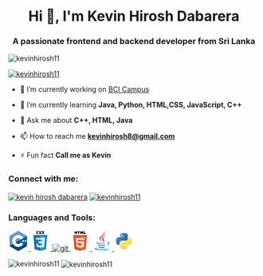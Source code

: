 <h1 align="center">Hi 👋, I'm Kevin Hirosh Dabarera</h1>
<h3 align="center">A passionate frontend and backend developer from Sri Lanka</h3>

<p align="left"> <img src="https://komarev.com/ghpvc/?username=kevinhirosh11&label=Profile%20views&color=0e75b6&style=flat" alt="kevinhirosh11" /> </p>

<p align="left"> <a href="https://github.com/ryo-ma/github-profile-trophy"><img src="https://github-profile-trophy.vercel.app/?username=kevinhirosh11" alt="kevinhirosh11" /></a> </p>

- 🔭 I’m currently working on [BCI Campus](https://www.bci.lk/)

- 🌱 I’m currently learning **Java, Python, HTML,CSS, JavaScript, C++**

- 💬 Ask me about **C++, HTML, Java**

- 📫 How to reach me **kevinhirosh8@gmail.com**

- ⚡ Fun fact **Call me as Kevin**

<h3 align="left">Connect with me:</h3>
<p align="left">
<a href="https://linkedin.com/in/kevin hirosh dabarera" target="blank"><img align="center" src="https://raw.githubusercontent.com/rahuldkjain/github-profile-readme-generator/master/src/images/icons/Social/linked-in-alt.svg" alt="kevin hirosh dabarera" height="30" width="40" /></a>
<a href="https://instagram.com/kevinhirosh11" target="blank"><img align="center" src="https://raw.githubusercontent.com/rahuldkjain/github-profile-readme-generator/master/src/images/icons/Social/instagram.svg" alt="kevinhirosh11" height="30" width="40" /></a>
</p>

<h3 align="left">Languages and Tools:</h3>
<p align="left"> <a href="https://www.w3schools.com/cpp/" target="_blank" rel="noreferrer"> <img src="https://raw.githubusercontent.com/devicons/devicon/master/icons/cplusplus/cplusplus-original.svg" alt="cplusplus" width="40" height="40"/> </a> <a href="https://www.w3schools.com/css/" target="_blank" rel="noreferrer"> <img src="https://raw.githubusercontent.com/devicons/devicon/master/icons/css3/css3-original-wordmark.svg" alt="css3" width="40" height="40"/> </a> <a href="https://git-scm.com/" target="_blank" rel="noreferrer"> <img src="https://www.vectorlogo.zone/logos/git-scm/git-scm-icon.svg" alt="git" width="40" height="40"/> </a> <a href="https://www.w3.org/html/" target="_blank" rel="noreferrer"> <img src="https://raw.githubusercontent.com/devicons/devicon/master/icons/html5/html5-original-wordmark.svg" alt="html5" width="40" height="40"/> </a> <a href="https://www.java.com" target="_blank" rel="noreferrer"> <img src="https://raw.githubusercontent.com/devicons/devicon/master/icons/java/java-original.svg" alt="java" width="40" height="40"/> </a> <a href="https://www.python.org" target="_blank" rel="noreferrer"> <img src="https://raw.githubusercontent.com/devicons/devicon/master/icons/python/python-original.svg" alt="python" width="40" height="40"/> </a> </p>

<p><img align="left" src="https://github-readme-stats.vercel.app/api/top-langs?username=kevinhirosh11&show_icons=true&locale=en&layout=compact" alt="kevinhirosh11" /></p>

<p>&nbsp;<img align="center" src="https://github-readme-stats.vercel.app/api?username=kevinhirosh11&show_icons=true&locale=en" alt="kevinhirosh11" /></p>
